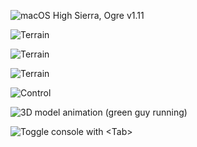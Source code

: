 ![](https://raw.githubusercontent.com/karamellpelle/open-forest/master/data/meta/screenshots/open-forest-may2018-macos.png "macOS High Sierra, Ogre v1.11")

![](https://raw.githubusercontent.com/karamellpelle/open-forest/master/data/meta/screenshots/forest-a.png "Terrain")

![](https://raw.githubusercontent.com/karamellpelle/open-forest/master/data/meta/screenshots/forest-b.png "Terrain")

![](https://raw.githubusercontent.com/karamellpelle/open-forest/master/data/meta/screenshots/forest-d.png "Terrain")

![](https://raw.githubusercontent.com/karamellpelle/open-forest/master/data/meta/screenshots/forest-c.png "Control")

![](https://raw.githubusercontent.com/karamellpelle/open-forest/master/data/meta/screenshots/forest-e.png "3D model animation (green guy running)")

![](https://raw.githubusercontent.com/karamellpelle/open-forest/master/data/meta/screenshots/forest-f.png "Toggle console with <Tab>" )

